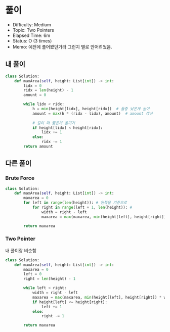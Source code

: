 # 풀이
- Difficulty:  Medium
- Topic:  Two Pointers
- Elapsed Time:  6m
- Status:  O (3 times)
- Memo: 예전에 풀어봤던거라 그런지 별로 안어려웠음.

## 내 풀이
```py
class Solution:
    def maxArea(self, height: List[int]) -> int:
        lidx = 0
        ridx = len(height) - 1
        amount = 0

        while lidx < ridx:
            h = min(height[lidx], height[ridx])  # 둘중 낮은게 높이
            amount = max(h * (ridx - lidx), amount)  # amount 갱신
            
            # 길이 더 짧은거 옮기기
            if height[lidx] < height[ridx]:
                lidx += 1
            else:
                ridx -= 1
        return amount
```

## 다른 풀이
### Brute Force
```py
class Solution:
    def maxArea(self, height: List[int]) -> int:
        maxarea = 0
        for left in range(len(height)): # 왼쪽을 기준으로
            for right in range(left + 1, len(height)): #
                width = right - left
                maxarea = max(maxarea, min(height[left], height[right]) * width)

        return maxarea
```

### Two Pointer
내 풀이랑 비슷함
```py
class Solution:
    def maxArea(self, height: List[int]) -> int:
        maxarea = 0
        left = 0
        right = len(height) - 1

        while left < right:
            width = right - left
            maxarea = max(maxarea, min(height[left], height[right]) * width)
            if height[left] <= height[right]:
                left += 1
            else:
                right -= 1

        return maxarea
```

